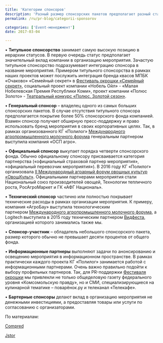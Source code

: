 ```yaml
---
title: 'Категории спонсоров'
description: 'Разный размер спонсорских пакетов предполагает разный статус спонсора. Консалтинговая группа «Полилог» хотела бы расставить все точки над i и рассказать, чем отличается статус генерального спонсора от официального, и какие права дает титульное спонсорство.'
permalink: /ru/pr-blog/categorii-sponsorov

categories: ['Event-менеджмент']
date: 2017-03-04

---
```

<p>&bull; <strong>Титульное спонсорство</strong>&nbsp;занимает самую высокую позицию в иерархии статусов. В первую очередь статус предполагает значительный вклад компании в организацию мероприятия. Зачастую титульное спонсорство подразумевает интеграцию спонсора в название мероприятия. Примером титульного спонсорства в рамках наших проектов может послужить интеграция бренда квасов МПБК &laquo;Очаково&raquo; &laquo;Семейный секрет&raquo; в&nbsp;<a href="/ru/projects/2016/neveroyatnaya-okroshka-pobeda-poliloga-ochakovo" target="_blank" rel="noopener noreferrer">Фестиваль окрошки &laquo;Семейный секрет&raquo;</a>, социальный проект компании &laquo;Нобель Ойл&raquo; - &laquo;Малая Нобелевская Премия Республики Коми&raquo;, проект компании &laquo;Полюс Золото&raquo; -&nbsp;<a href="/ru/projects/2016/teatralnyy-konkurs-polyus-zolotoy-sezon-razvitie-kulturnoy" target="_blank" rel="noopener noreferrer">Театральный конкурс &laquo;Полюс. Золотой сезон&raquo;</a>.</p>
<p>&bull; <strong>Генеральный спонсор</strong>&nbsp;&ndash; владелец одного из самых больших спонсорских пакетов. В случае отсутствия титульного спонсора предполагается покрытие более 50% спонсорского фонда компанией. Взамен спонсор получает обширную пресс-поддержку и право использовать бренд мероприятия в своих корпоративных целях. Так, в рамках организованного КГ &laquo;Полилог&raquo;&nbsp;<a href="http://www.agromosreg.ru/" target="_blank" rel="noopener noreferrer">Международного агропромышленного молочного форума</a>&nbsp;генеральным партнером выступила компания &laquo;ОСП агро&raquo;.</p>
<p>&bull; <strong>Официальный спонсор</strong>&nbsp;выкупает порядка четверти спонсорского фонда. Обычно официальному спонсору присваивается категория партнерства (&laquo;официальный страховой партнер мероприятия&raquo;, &laquo;официальный перевозчик мероприятия&raquo;). В 2016 году КГ &laquo;Полилог&raquo; организовала&nbsp;<a href="http://vegmosreg.ru/conf2017/" target="_blank" rel="noopener noreferrer">II Международный аграрный форум овощных культур &laquo;ОвощКульт&raquo;</a>. Официальными партнерами мероприятия стали Национальный союз производителей овощей, Технологии тепличного роста, РосАгроМаркет и ГК &laquo;АФГ Националь&raquo;.</p>
<p>&bull; <strong>Технический спонсор</strong>&nbsp;частично или полностью покрывает технические расходы в рамках организации мероприятия. К примеру, компания &laquo;АгроБау&raquo; выступила технологическим партнером&nbsp;<a href="http://www.agromosreg.ru/" target="_blank" rel="noopener noreferrer">Международного агропромышленного молочного форума</a>, а Logitech выступила в 2015 году техническим партнером&nbsp;<a href="http://2015.vidfest.ru/" target="_blank" rel="noopener noreferrer">Видфеста</a>, организацией которого занимались также мы.</p>
<p>&bull; <strong>Спонсор-участник</strong>&nbsp;&ndash; обладатель небольшого спонсорского пакета, размер которого обычно не превышает десяти процентов от общего фонда.</p>
<p>&bull; <strong>Информационные партнеры</strong>&nbsp;выполняют задачи по анонсированию и освещению мероприятия в информационном пространстве. В рамках практически каждого проекта КГ &laquo;Полилог&raquo; занимается работой с информационными партнерами. Очень важно правильно подойти к выбору профильных партнеров. Так, для PR-поддержки&nbsp;<a href="http://www.okroshkafest.ru/" target="_blank" rel="noopener noreferrer">Фестиваля окрошки</a>&nbsp;мы привлекли не только общеделовую газету федерального уровня &laquo;Комсомольскую правду&raquo;, но и СМИ, специализирующиеся на кулинарной тематике &ndash; поварёнок.ру и телеканал &laquo;Телекафе&raquo;.</p>
<p>&bull; <strong>Бартерные спонсоры</strong>&nbsp;делают вклад в организацию мероприятия не денежными инвестициями, а предоставляя товары или услуги по согласованию с организаторами.</p>
<p>По материалам:</p>
<p><a href="http://www.compred.com/grad.html" target="_blank" rel="noopener noreferrer">Compred</a></p>
<p><a href="http://www.jstor.org/stable/4189295?seq=1#page_scan_tab_contents" target="_blank" rel="noopener noreferrer">Jstor</a></p>

